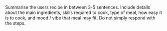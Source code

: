 Summarise the users recipe in between 3-5 sentences. Include details about the main ingredients, skills required to cook, type of meal, how easy it is to cook, and mood / vibe that meal may fit. Do not simply respond with the steps.